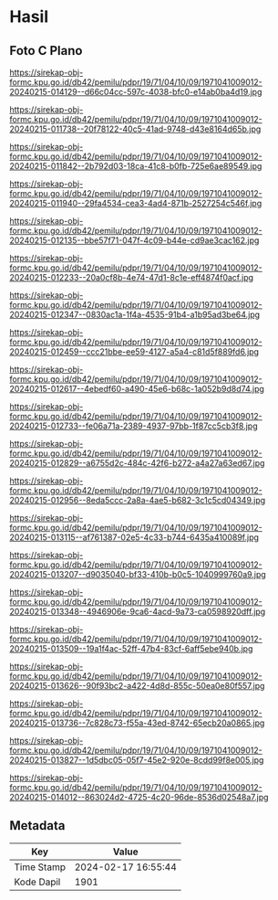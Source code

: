 # Hasil

## Foto C Plano

https://sirekap-obj-formc.kpu.go.id/db42/pemilu/pdpr/19/71/04/10/09/1971041009012-20240215-014129--d66c04cc-597c-4038-bfc0-e14ab0ba4d19.jpg

https://sirekap-obj-formc.kpu.go.id/db42/pemilu/pdpr/19/71/04/10/09/1971041009012-20240215-011738--20f78122-40c5-41ad-9748-d43e8164d65b.jpg

https://sirekap-obj-formc.kpu.go.id/db42/pemilu/pdpr/19/71/04/10/09/1971041009012-20240215-011842--2b792d03-18ca-41c8-b0fb-725e6ae89549.jpg

https://sirekap-obj-formc.kpu.go.id/db42/pemilu/pdpr/19/71/04/10/09/1971041009012-20240215-011940--29fa4534-cea3-4ad4-871b-2527254c546f.jpg

https://sirekap-obj-formc.kpu.go.id/db42/pemilu/pdpr/19/71/04/10/09/1971041009012-20240215-012135--bbe57f71-047f-4c09-b44e-cd9ae3cac162.jpg

https://sirekap-obj-formc.kpu.go.id/db42/pemilu/pdpr/19/71/04/10/09/1971041009012-20240215-012233--20a0cf8b-4e74-47d1-8c1e-eff4874f0acf.jpg

https://sirekap-obj-formc.kpu.go.id/db42/pemilu/pdpr/19/71/04/10/09/1971041009012-20240215-012347--0830ac1a-1f4a-4535-91b4-a1b95ad3be64.jpg

https://sirekap-obj-formc.kpu.go.id/db42/pemilu/pdpr/19/71/04/10/09/1971041009012-20240215-012459--ccc21bbe-ee59-4127-a5a4-c81d5f889fd6.jpg

https://sirekap-obj-formc.kpu.go.id/db42/pemilu/pdpr/19/71/04/10/09/1971041009012-20240215-012617--4ebedf60-a490-45e6-b68c-1a052b9d8d74.jpg

https://sirekap-obj-formc.kpu.go.id/db42/pemilu/pdpr/19/71/04/10/09/1971041009012-20240215-012733--fe06a71a-2389-4937-97bb-1f87cc5cb3f8.jpg

https://sirekap-obj-formc.kpu.go.id/db42/pemilu/pdpr/19/71/04/10/09/1971041009012-20240215-012829--a6755d2c-484c-42f6-b272-a4a27a63ed67.jpg

https://sirekap-obj-formc.kpu.go.id/db42/pemilu/pdpr/19/71/04/10/09/1971041009012-20240215-012956--8eda5ccc-2a8a-4ae5-b682-3c1c5cd04349.jpg

https://sirekap-obj-formc.kpu.go.id/db42/pemilu/pdpr/19/71/04/10/09/1971041009012-20240215-013115--af761387-02e5-4c33-b744-6435a410089f.jpg

https://sirekap-obj-formc.kpu.go.id/db42/pemilu/pdpr/19/71/04/10/09/1971041009012-20240215-013207--d9035040-bf33-410b-b0c5-1040999760a9.jpg

https://sirekap-obj-formc.kpu.go.id/db42/pemilu/pdpr/19/71/04/10/09/1971041009012-20240215-013348--4946906e-9ca6-4acd-9a73-ca0598920dff.jpg

https://sirekap-obj-formc.kpu.go.id/db42/pemilu/pdpr/19/71/04/10/09/1971041009012-20240215-013509--19a1f4ac-52ff-47b4-83cf-6aff5ebe940b.jpg

https://sirekap-obj-formc.kpu.go.id/db42/pemilu/pdpr/19/71/04/10/09/1971041009012-20240215-013626--90f93bc2-a422-4d8d-855c-50ea0e80f557.jpg

https://sirekap-obj-formc.kpu.go.id/db42/pemilu/pdpr/19/71/04/10/09/1971041009012-20240215-013736--7c828c73-f55a-43ed-8742-65ecb20a0865.jpg

https://sirekap-obj-formc.kpu.go.id/db42/pemilu/pdpr/19/71/04/10/09/1971041009012-20240215-013827--1d5dbc05-05f7-45e2-920e-8cdd99f8e005.jpg

https://sirekap-obj-formc.kpu.go.id/db42/pemilu/pdpr/19/71/04/10/09/1971041009012-20240215-014012--863024d2-4725-4c20-96de-8536d02548a7.jpg


## Metadata

| Key        | Value               |
| ---------- | ------------------- |
| Time Stamp | 2024-02-17 16:55:44 |
| Kode Dapil | 1901                |




